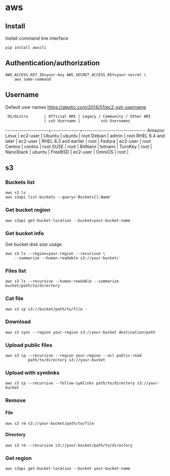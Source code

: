 # aws

## Install

Install command line interface

    pip install awscli

## Authentication/authorization

    AWS_ACCESS_KEY_ID=your-key AWS_SECRET_ACCESS_KEY=your-secret \
        aws some-command

## Username

Default user names
<https://alestic.com/2014/01/ec2-ssh-username>

     OS/Distro       | Official AMI | Legacy / Community / Other AMI
                     | ssh Username |         ssh Usernames
---------------------+--------------+-------------------------------
Amazon Linux         | ec2-user     |
Ubuntu               | ubuntu       | root
Debian               | admin        | root
RHEL 6.4 and later   | ec2-user     |
RHEL 6.3 and earlier | root         |
Fedora               | ec2-user     | root
Centos               | centos       | root
SUSE                 | root         |
BitNami              | bitnami      |
TurnKey              | root         |
NanoStack            | ubuntu       |
FreeBSD              | ec2-user     |
OmniOS               | root         |

## s3

### Buckets list

    aws s3 ls
    aws s3api list-buckets --query='Buckets[].Name'

### Get bucket region

    aws s3api get-bucket-location --bucket=your-bucket-name

### Get bucket info

Get bucket disk size usage

    aws s3 ls --region=your-region --recursive \
        --summarize --human-readable s3://your-bucket/

### Files list

    aws s3 ls --recursive --human-readable --summarize bucket/path/to/directory

### Cat file

    aws s3 cp s3://bucket/path/to/file -

### Download

    aws s3 sync --region your-region s3://your-bucket destination/path

### Upload public files

    aws s3 cp --recursive --region your-region --acl public-read
              path/to/directory s3://your-bucket

### Upload with symlinks

    aws s3 cp --recursive --follow-symlinks path/to/directory s3://your-bucket

### Remove

#### File

    aws s3 rm s3://your-bucket/path/to/file

#### Directory

    aws s3 rm --recursive s3://your-bucket/path/to/directory

### Get region

    aws s3api get-bucket-location --bucket your-bucket-name
